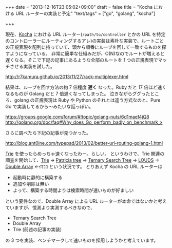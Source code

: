 +++
date = "2013-12-16T23:05:02+09:00"
draft = false
title = "Kocha における URL ルーターの実装と予定"
"text/tags" = ["go", "golang", "kocha"]

+++

現在、[Kocha](https://github.com/naoina/kocha) における URL ルーター(`/path/to/controller` とかの URL を特定のコントローラーにルーティングするアレ)の実装は素朴な実装で、ルートごとの正規表現を配列に持っていて、頭から順番にループを回して一致するものを探すようになっている。
非常に簡単な仕組みだが、O(N)なのでルートが増えると遅くなる。そこで下記の記事にあるような全部のルートを 1 つの正規表現でマッチさせる実装を試した。

http://r7kamura.github.io/2013/11/27/rack-multiplexer.html

結果は、ループを回す方法の約 7 倍程度 **遅く** なった。Ruby だと 17 倍ほど速くなるものが Golang だと 7 倍遅くなってしまった。
泣きながらググったところ、golang の正規表現は Ruby や Python のそれとは違う方式なのと、Pure Go で実装してるから〜みたいな話っぽい。

https://groups.google.com/forum/#!topic/golang-nuts/6d1maef4jQ8
http://golang.org/doc/faq#Why_does_Go_perform_badly_on_benchmark_x

さらに調べたら下記の記事が見つかった。

http://blog.ant0ine.com/typepad/2013/02/better-url-routing-golang-1.html

[Trie](http://ja.wikipedia.org/wiki/%E3%83%88%E3%83%A9%E3%82%A4%E6%9C%A8) を使ったらめっちゃ速くなったわー。らしい。
というわけで、Trie 関連の調査を開始して、[Trie](http://ja.wikipedia.org/wiki/%E3%83%88%E3%83%A9%E3%82%A4%E6%9C%A8) → [Patricia tree](http://ja.wikipedia.org/wiki/%E5%9F%BA%E6%95%B0%E6%9C%A8) → [Ternary Search Tree](http://ja.wikipedia.org/wiki/%E4%B8%89%E5%88%86%E6%8E%A2%E7%B4%A2%E6%9C%A8) → [LOUDS](http://d.hatena.ne.jp/takeda25/20120303/1330760254) → [Double Array](http://nanika.osonae.com/DArray/dary.html) ←ｲﾏｺｺ
という状況です。
とりあえず Kocha の URL ルーターは

* 起動時に静的に構築する
* 追加や削除は無い
* よって、構築する時間よりは検索時間が速いものが好ましい

という要件なので、Double Array による URL ルーターが本命ではないかと考えていますが、憶測より実測するべきなので、

* Ternary Search Tree
* Double Array
* Trie (前述の記事の実装)

の 3 つを実装、ベンチマークして速いものを採用しようかと考えています。
